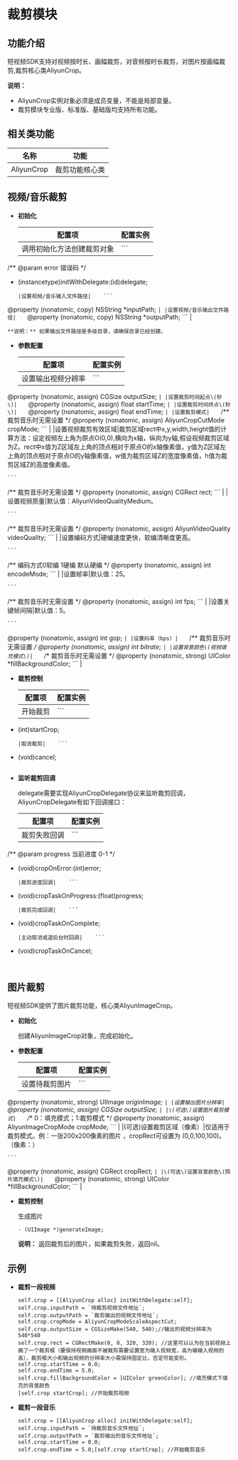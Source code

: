 # 裁剪模块

## 功能介绍

短视频SDK支持对视频按时长、画幅裁剪，对音频按时长裁剪，对图片按画幅裁剪,裁剪核心类AliyunCrop。

**说明：**

-   AliyunCrop实例对象必须是成员变量，不能是局部变量。
-   裁剪模块专业版、标准版、基础版均支持所有功能。

## 相关类功能

|名称|功能|
|--|--|
|AliyunCrop|裁剪功能核心类|

## 视频/音乐裁剪

-   **初始化**

    |配置项|配置实例|
    |---|----|
    |调用初始化方法创建裁剪对象|    ```
/**
@param error 错误码
*/ 
- (instancetype)initWithDelegate:(id<AliyunCropDelegate>)delegate;
    ``` |
    |设置视频/音乐输入文件路径|    ```
@property (nonatomic, copy) NSString *inputPath;
    ``` |
    |设置视频/音乐输出文件路径|    ```
@property (nonatomic, copy) NSString *outputPath;
    ``` |

    **说明：** 如果输出文件路径是多级目录，请确保目录已经创建。

-   **参数配置**

    |配置项|配置实例|
    |---|----|
    |设置输出视频分辨率|    ```
@property (nonatomic, assign) CGSize outputSize;
    ``` |
    |设置裁剪时间起点\(秒\)|    ```
@property (nonatomic, assign) float startTime;
    ``` |
    |设置裁剪时间终点\(秒\)|    ```
@property (nonatomic, assign) float endTime;
    ``` |
    |设置裁剪模式|    ```
/**
裁剪音乐时无需设置
*/
@property (nonatomic, assign) AliyunCropCutMode cropMode;
    ``` |
    |设置视频裁剪有效区域|裁剪区域rect中x,y,width,height值的计算方法：设定视频左上角为原点O\(0,0\),横向为x轴，纵向为y轴,假设视频裁剪区域为Z。rect中x值为Z区域左上角的顶点相对于原点O的x轴像素值，y值为Z区域左上角的顶点相对于原点O的y轴像素值，w值为裁剪区域Z的宽度像素值，h值为裁剪区域Z的高度像素值。

    ```
/**
裁剪音乐时无需设置
*/
@property (nonatomic, assign) CGRect rect;
    ``` |
    |设置视频质量|默认值：AliyunVideoQualityMedium。

    ```
/**
裁剪音乐时无需设置
*/
@property (nonatomic, assign) AliyunVideoQuality videoQuality;
    ``` |
    |设置编码方式|硬编速度更快，软编清晰度更高。

    ```
/**
编码方式0软编  1硬编 默认硬编
*/
@property (nonatomic, assign) int encodeMode;
    ``` |
    |设置帧率|默认值：25。

    ```
/**
裁剪音乐时无需设置
*/
@property (nonatomic, assign) int fps;
    ``` |
    |设置关键帧间隔|默认值：5。

    ```
@property (nonatomic, assign) int gop;
    ``` |
    |设置码率（bps）|    ```
/**
裁剪音乐时无需设置
*/
@property (nonatomic, assign) int bitrate;
    ``` |
    |设置背景颜色\(视频填充模式\)|    ```
/**
裁剪音乐时无需设置
*/
@property (nonatomic, strong) UIColor *fillBackgroundColor;
    ``` |

-   **裁剪控制**

    |配置项|配置实例|
    |---|----|
    |开始裁剪|    ```
- (int)startCrop;
    ``` |
    |取消裁剪|    ```
- (void)cancel;
    ``` |

-   **监听裁剪回调**

    delegate需要实现AliyunCropDelegate协议来监听裁剪回调，AliyunCropDelegate有如下回调接口：

    |配置项|配置实例|
    |---|----|
    |裁剪失败回调|    ```
/**
@param progress 当前进度 0-1
*/
- (void)cropOnError:(int)error;
    ``` |
    |裁剪进度回调|    ```
- (void)cropTaskOnProgress:(float)progress;
    ``` |
    |裁剪完成回调|    ```
- (void)cropTaskOnComplete;
    ``` |
    |主动取消或退后台时回调|    ```
- (void)cropTaskOnCancel;
    ``` |


## 图片裁剪

短视频SDK提供了图片裁剪功能，核心类AliyunImageCrop。

-   **初始化**

    创建AliyunImageCrop对象，完成初始化。

-   **参数配置**

    |配置项|配置实例|
    |---|----|
    |设置待裁剪图片|    ```
@property (nonatomic, strong) UIImage *originImage;
    ``` |
    |设置输出图片分辨率|    ```
@property (nonatomic, assign) CGSize outputSize;
    ``` |
    |\(可选\)设置图片裁剪模式|    ```
/**
0：填充模式；1:裁剪模式
*/
@property (nonatomic, assign) AliyunImageCropMode cropMode;
    ``` |
    |\(可选\)设置裁剪区域（像素）|仅适用于裁剪模式。例：一张200x200像素的图片 ，cropRect可设置为 \(0,0,100,100\)。（像素：）

    ```
@property (nonatomic, assign) CGRect cropRect;
    ``` |
    |\(可选\)设置背景颜色\(照片填充模式\)|    ```
@property (nonatomic, strong) UIColor *fillBackgroundColor;
    ``` |

-   **裁剪控制**

    生成图片

    ```
    - (UIImage *)generateImage;
    ```

    **说明：** 返回裁剪后的图片，如果裁剪失败，返回nil。


## 示例

-   **裁剪一段视频**

    ```
    self.crop = [[AliyunCrop alloc] initWithDelegate:self];
    self.crop.inputPath = `待裁剪视频文件地址`;
    self.crop.outputPath = `裁剪输出的视频文件地址`;
    self.crop.cropMode = AliyunCropModeScaleAspectCut;
    self.crop.outputSize = CGSizeMake(540, 540);//输出的视频分辨率为540*540
    self.crop.rect = CGRectMake(0, 0, 320, 320); //这里可以认为在当前视频上画了一个裁剪框（要保持视频画面不被裁剪需要设置宽为输入视频宽，高为输输入视频的高），裁剪框大小和输出视频的分辨率大小需保持固定比，否定可能变形。
    self.crop.startTime = 0.0;
    self.crop.endTime = 5.0;
    self.crop.fillBackgroundColor = [UIColor greenColor]; //填充模式下填充的背景颜色
    [self.crop startCrop]; //开始裁剪视频
    ```

-   **裁剪一段音乐**

    ```
    self.crop = [[AliyunCrop alloc] initWithDelegate:self];
    self.crop.inputPath = `待裁剪音乐文件地址`;
    self.crop.outputPath = `裁剪输出的音乐文件地址`;
    self.crop.startTime = 0.0;
    self.crop.endTime = 5.0;[self.crop startCrop]; //开始裁剪音乐
    ```


